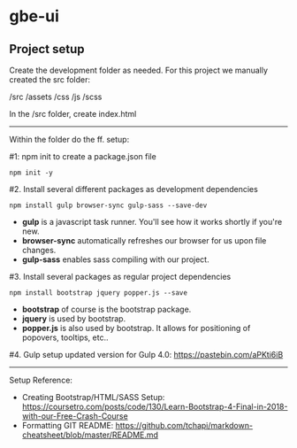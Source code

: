 # gbe-ui

## Project setup

Create the development folder as needed.
For this project we manually created the src folder:

/src
    /assets
    /css
    /js
    /scss

In the /src folder, create index.html

------------

Within the folder do the ff. setup:

#1: npm init to create a package.json file
```
npm init -y
```
#2. Install several different packages as development dependencies
```
npm install gulp browser-sync gulp-sass --save-dev
```
* **gulp** is a javascript task runner. You'll see how it works shortly if you're new.
* **browser-sync** automatically refreshes our browser for us upon file changes.
* **gulp-sass** enables sass compiling with our project.

#3. Install several packages as regular project dependencies
```
npm install bootstrap jquery popper.js --save
```
* **bootstrap** of course is the bootstrap package.
* **jquery** is used by bootstrap.
* **popper.js** is also used by bootstrap. It allows for positioning of popovers, tooltips, etc..

#4. Gulp setup updated version for Gulp 4.0: https://pastebin.com/aPKti6iB

-------------

Setup Reference:
* Creating Bootstrap/HTML/SASS Setup: https://coursetro.com/posts/code/130/Learn-Bootstrap-4-Final-in-2018-with-our-Free-Crash-Course
* Formatting GIT README: https://github.com/tchapi/markdown-cheatsheet/blob/master/README.md

